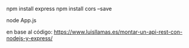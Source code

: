 npm install express
npm install cors –save

node App.js


en base al código: https://www.luisllamas.es/montar-un-api-rest-con-nodejs-y-express/

